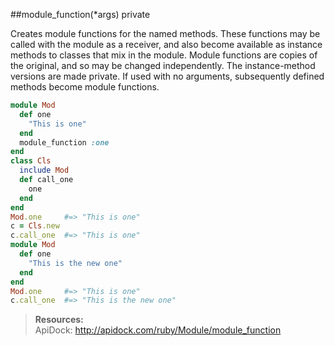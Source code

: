 ##module_function(*args) private

Creates module functions for the named methods. These functions may be called with the module as a receiver, and also become available as instance methods to classes that mix in the module. Module functions are copies of the original, and so may be changed independently. The instance-method versions are made private. If used with no arguments, subsequently defined methods become module functions.

```ruby
module Mod
  def one
    "This is one"
  end
  module_function :one
end
class Cls
  include Mod
  def call_one
    one
  end
end
Mod.one     #=> "This is one"
c = Cls.new
c.call_one  #=> "This is one"
module Mod
  def one
    "This is the new one"
  end
end
Mod.one     #=> "This is one"
c.call_one  #=> "This is the new one"
```

> **Resources:**<br/>
> ApiDock: http://apidock.com/ruby/Module/module_function
